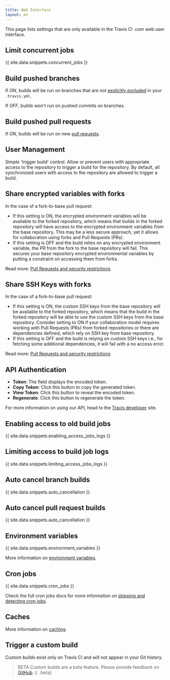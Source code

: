 ```yaml
---
title: Web Interface
layout: en
---
```


This page lists settings that are only available in the Travis CI .com web user interface.



## Limit concurrent jobs

{{ site.data.snippets.concurrent_jobs }}

## Build pushed branches

If *ON*, builds will be run on branches that are not [explicitly excluded](/user/customizing-the-build/#safelisting-or-blocklisting-branches) in your `.travis.yml`.

If *OFF*, builds won't run on pushed commits on branches.

## Build pushed pull requests

If *ON*, builds will be run on new [pull requests](/user/pull-requests/).

## User Management

Simple 'trigger build' control. Allow or prevent users with appropriate access to the repository to trigger a build for the repository. By default, all synchronized users with access to the repository are allowed to trigger a build.

## Share encrypted variables with forks

In the case of a fork-to-base pull request:

* If this setting is ON, the encrypted environment variables will be available to the forked repository, which means that builds in the forked repository will have access to the encrypted environment variables from the base repository. This may be a less secure approach, yet it allows for collaboration using forks and Pull Requests (PRs).
* If this setting is OFF and the build relies on any encrypted environment variable, the PR from the fork to the base repository will fail. This secures your base repository encrypted environmental variables by putting a constraint on accessing them from forks.

Read more: [Pull Requests and security restrictions](/user/pull-requests#pull-requests-and-security-restrictions)

## Share SSH Keys with forks

In the case of a fork-to-base pull request:

* If this setting is ON, the custom SSH keys from the base repository will be available to the forked repository, which means that the build in the forked repository will be able to use the custom SSH keys from the base repository. Consider setting to ON if your collaboration model requires working with Pull Requests (PRs) from forked repositories or there are dependencies defined, which rely on SSH key from base repository.
* If this setting is OFF and the build is relying on custom SSH keys i.e., for fetching some additional dependencies, it will fail with a no access error.

Read more: [Pull Requests and security restrictions](/user/pull-requests#pull-requests-and-security-restrictions)

## API Authentication

- **Token**: The field displays the encoded token.
- **Copy Token**: Click this button to copy the generated token.
- **View Token**: Click this button to reveal the encoded token.
- **Regenerate**: Click this button to regenerate the token. 

For more information on using our API, head to the [Travis developer](developer.travis-ci.com) site.

## Enabling access to old build jobs

{{ site.data.snippets.enabling_access_jobs_logs }}

## Limiting access to build job logs

{{ site.data.snippets.limiting_access_jobs_logs }}

## Auto cancel branch builds

{{ site.data.snippets.auto_cancellation }}

## Auto cancel pull request builds

{{ site.data.snippets.auto_cancellation }}

## Environment variables

{{ site.data.snippets.environment_variables }}

More information on  [environment variables](/user/environment-variables/#defining-variables-in-repository-settings).

## Cron jobs

{{ site.data.snippets.cron_jobs }}

Check the full cron jobs docs for more information on [skipping and detecting cron jobs](/user/cron-jobs).

## Caches

More information on [caching](/user/caching).

## Trigger a custom build

Custom builds exist only on Travis CI and will not appear in your Git history.

> BETA Custom builds are a beta feature. Please provide feedback on [GitHub](https://github.com/travis-ci/beta-features/issues/27).
{: .beta}
